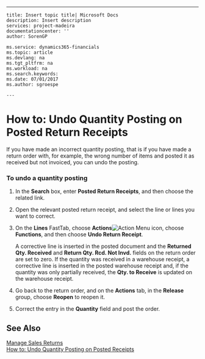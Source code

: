 ---
    title: Insert topic title| Microsoft Docs
    description: Insert description
    services: project-madeira
    documentationcenter: ''
    author: SorenGP

    ms.service: dynamics365-financials
    ms.topic: article
    ms.devlang: na
    ms.tgt_pltfrm: na
    ms.workload: na
    ms.search.keywords:
    ms.date: 07/01/2017
    ms.author: sgroespe

    ---
# How to: Undo Quantity Posting on Posted Return Receipts
If you have made an incorrect quantity posting, that is if you have made a return order with, for example, the wrong number of items and posted it as received but not invoiced, you can undo the posting.  
  
### To undo a quantity posting  
  
1.  In the **Search** box, enter **Posted Return Receipts**, and then choose the related link.  
  
2.  Open the relevant posted return receipt, and select the line or lines you want to correct.  
  
3.  On the **Lines** FastTab, choose **Actions**![Action Menu icon](../DesignAndEngineering/media/actionmenuicon.png "actionMenuIcon"), choose **Functions**, and then choose **Undo Return Receipt**.  
  
     A corrective line is inserted in the posted document and the **Returned Qty. Received** and **Return Qty. Rcd. Not Invd.** fields on the return order are set to zero. If the quantity was received in a warehouse receipt, a corrective line is inserted in the posted warehouse receipt and, if the quantity was only partially received, the **Qty. to Receive** is updated on the warehouse receipt.  
  
4.  Go back to the return order, and on the **Actions** tab, in the **Release** group, choose **Reopen** to reopen it.  
  
5.  Correct the entry in the **Quantity** field and post the order.  
  
## See Also  
 [Manage Sales Returns](../Sales/manage-sales-returns.md)   
 [How to: Undo Quantity Posting on Posted Receipts](../Purchasing/how-to-undo-quantity-posting-on-posted-receipts.md)